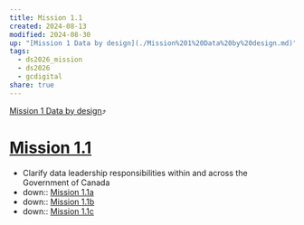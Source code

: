 ```yaml
---
title: Mission 1.1
created: 2024-08-13
modified: 2024-08-30
up: "[Mission 1 Data by design](./Mission%201%20Data%20by%20design.md)"
tags:
  - ds2026_mission
  - ds2026
  - gcdigital
share: true
---
```

[Mission 1 Data by design](./Mission%201%20Data%20by%20design.md)⤴️
# [Mission 1.1](Mission%201.1.md)
- Clarify data leadership responsibilities within and across the Government of Canada
- down:: [Mission 1.1a](./Mission%201.1a.md)
- down:: [Mission 1.1b](./Mission%201.1b.md)
- down:: [Mission 1.1c](./Mission%201.1c.md)




